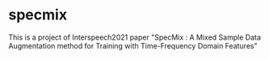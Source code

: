 # specmix
This is a project of Interspeech2021 paper "SpecMix : A Mixed Sample Data Augmentation method for Training with Time-Frequency Domain Features"
